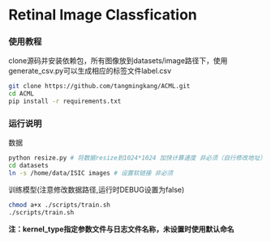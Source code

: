 # Retinal Image Classfication
### 使用教程
clone源码并安装依赖包，所有图像放到datasets/image路径下，使用generate_csv.py可以生成相应的标签文件label.csv
```bash
git clone https://github.com/tangmingkang/ACML.git
cd ACML
pip install -r requirements.txt
```
### 运行说明
数据
```bash
python resize.py # 将数据resize到1024*1024 加快计算速度 非必须（自行修改地址）
cd datasets
ln -s /home/data/ISIC images # 设置软链接 非必须
```
训练模型(注意修改数据路径,运行时DEBUG设置为false)
```bash
chmod a+x ./scripts/train.sh
./scripts/train.sh
```
**注：kernel_type指定参数文件与日志文件名称，未设置时使用默认命名**
